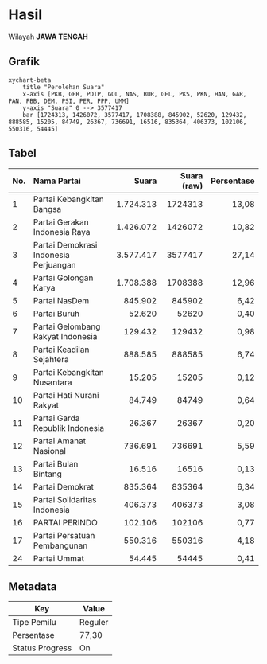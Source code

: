 # Hasil

Wilayah **JAWA TENGAH**

## Grafik

```mermaid
xychart-beta
    title "Perolehan Suara"
    x-axis [PKB, GER, PDIP, GOL, NAS, BUR, GEL, PKS, PKN, HAN, GAR, PAN, PBB, DEM, PSI, PER, PPP, UMM]
    y-axis "Suara" 0 --> 3577417
    bar [1724313, 1426072, 3577417, 1708388, 845902, 52620, 129432, 888585, 15205, 84749, 26367, 736691, 16516, 835364, 406373, 102106, 550316, 54445]
```

## Tabel

| No. | Nama Partai                           | Suara     | Suara (raw) | Persentase |
|:--- |:------------------------------------- | ---------:| -----------:| ----------:|
| 1   | Partai Kebangkitan Bangsa             | 1.724.313 | 1724313     | 13,08      |
| 2   | Partai Gerakan Indonesia Raya         | 1.426.072 | 1426072     | 10,82      |
| 3   | Partai Demokrasi Indonesia Perjuangan | 3.577.417 | 3577417     | 27,14      |
| 4   | Partai Golongan Karya                 | 1.708.388 | 1708388     | 12,96      |
| 5   | Partai NasDem                         | 845.902   | 845902      | 6,42       |
| 6   | Partai Buruh                          | 52.620    | 52620       | 0,40       |
| 7   | Partai Gelombang Rakyat Indonesia     | 129.432   | 129432      | 0,98       |
| 8   | Partai Keadilan Sejahtera             | 888.585   | 888585      | 6,74       |
| 9   | Partai Kebangkitan Nusantara          | 15.205    | 15205       | 0,12       |
| 10  | Partai Hati Nurani Rakyat             | 84.749    | 84749       | 0,64       |
| 11  | Partai Garda Republik Indonesia       | 26.367    | 26367       | 0,20       |
| 12  | Partai Amanat Nasional                | 736.691   | 736691      | 5,59       |
| 13  | Partai Bulan Bintang                  | 16.516    | 16516       | 0,13       |
| 14  | Partai Demokrat                       | 835.364   | 835364      | 6,34       |
| 15  | Partai Solidaritas Indonesia          | 406.373   | 406373      | 3,08       |
| 16  | PARTAI PERINDO                        | 102.106   | 102106      | 0,77       |
| 17  | Partai Persatuan Pembangunan          | 550.316   | 550316      | 4,18       |
| 24  | Partai Ummat                          | 54.445    | 54445       | 0,41       |


## Metadata

| Key             | Value   |
| --------------- | ------- |
| Tipe Pemilu     | Reguler |
| Persentase      | 77,30   |
| Status Progress | On      |



